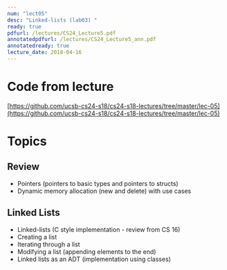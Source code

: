 ```yaml
---
num: "lect05"
desc: "Linked-lists (lab03) "
ready: true
pdfurl: /lectures/CS24_Lecture5.pdf
annotatedpdfurl: /lectures/CS24_Lecture5_ann.pdf
annotatedready: true
lecture_date: 2018-04-16
---
```


# Code from lecture
[https://github.com/ucsb-cs24-s18/cs24-s18-lectures/tree/master/lec-05](https://github.com/ucsb-cs24-s18/cs24-s18-lectures/tree/master/lec-05)

# Topics

## Review
* Pointers (pointers to basic types and pointers to structs)
* Dynamic memory allocation (new and delete) with use cases

## Linked Lists
* Linked-lists (C style implementation - review from CS 16)
* Creating a list
* Iterating through a list
* Modifying a list (appending elements to the end)
* Linked lists as an ADT (implementation using classes)
